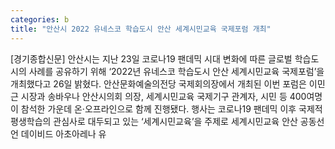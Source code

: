 ```yaml
---
categories: b
title: "안산시 2022 유네스코 학습도시 안산 세계시민교육 국제포럼 개최"
---
```

[경기종합신문] 안산시는 지난 23일 코로나19 팬데믹 시대 변화에 따른 글로벌 학습도시의 사례를 공유하기 위해 ‘2022년 유네스코 학습도시 안산 세계시민교육 국제포럼’을 개최했다고 26일 밝혔다. 안산문화예술의전당 국제회의장에서 개최된 이번 포럼은 이민근 시장과 송바우나 안산시의회 의장, 세계시민교육 국제기구 관계자, 시민 등 400여명이 참석한 가운데 온·오프라인으로 함께 진행됐다. 행사는 코로나19 팬데믹 이후 국제적 평생학습의 관심사로 대두되고 있는 ‘세계시민교육’을 주제로 세계시민교육 안산 공동선언 데이비드 아초아레나 유